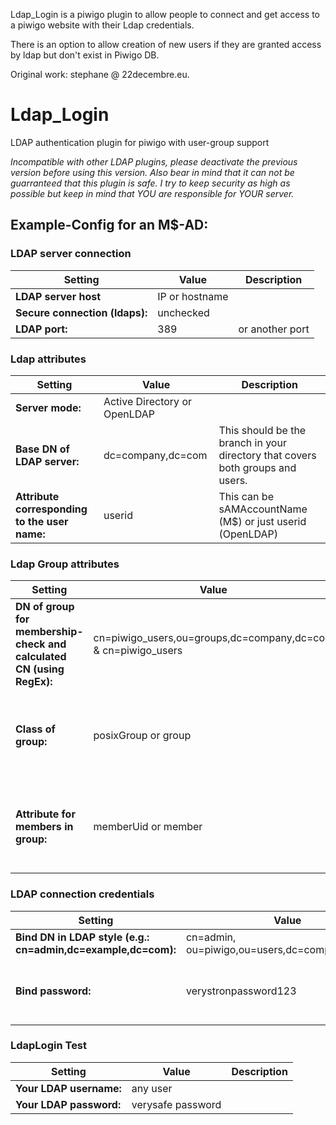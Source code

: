 Ldap_Login is a piwigo plugin to allow people to connect and get access to a piwigo website with their Ldap credentials.

There is an option to allow creation of new users if they are granted access by ldap but don't exist in Piwigo DB.

Original work: stephane @ 22decembre.eu.


# Ldap_Login
LDAP authentication plugin for piwigo with user-group support

_Incompatible with other LDAP plugins, please deactivate the previous version before using this version. Also bear in mind that it can not be guarranteed that this plugin is safe. I try to keep security as high as possible but keep in mind that YOU are responsible for YOUR server._ 

## Example-Config for an M$-AD:

### LDAP server connection
Setting 						| Value 						| Description
------------ 					| ------------- 				| -------------
**LDAP server host**			| IP or hostname
**Secure connection (ldaps):**	| unchecked
**LDAP port:** 					|389 							| or another port 

### Ldap attributes
Setting 						| Value 						| Description
------------ 					| ------------- 				| -------------
**Server mode:**				| Active Directory or OpenLDAP 	|
**Base DN of LDAP server:**		| dc=company,dc=com  			|This should be the branch in your directory that covers both groups and users.
**Attribute corresponding to the user name:**|  userid 			|This can be sAMAccountName (M$) or just userid (OpenLDAP)

### Ldap Group attributes
Setting 						| Value 						| Description
------------ 					| ------------- 				| -------------
**DN of group for membership-check and calculated CN (using RegEx):**| cn=piwigo_users,ou=groups,dc=company,dc=com & cn=piwigo_users
**Class of group:** 			| posixGroup or group 			| Depending on server configuration the class may differ, choose accordingly 
**Attribute for members in group:**		| memberUid or member	|Depending on server configuration the attribute may differ, choose accordingly

### LDAP connection credentials
Setting 						| Value 						| Description
------------ 					| ------------- 				| -------------
**Bind DN in LDAP style (e.g.: cn=admin,dc=example,dc=com):**| cn=admin, ou=piwigo,ou=users,dc=company,dc=com
**Bind password:**				| verystronpassword123 			|Empty passwords wont work anymore due to bug

### LdapLogin Test
Setting 						| Value 						| Description
------------ 					| ------------- 				| -------------
**Your LDAP username:**			| any user
**Your LDAP password:** 		|verysafe password

